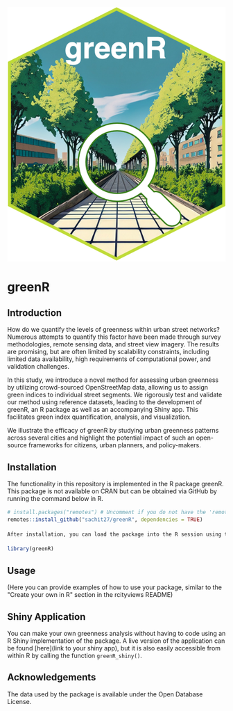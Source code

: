 ![Map](/img/logo.png)

# greenR

## Introduction

How do we quantify the levels of greenness within urban street networks? Numerous attempts to quantify this factor have been made through survey methodologies, remote sensing data, and street view imagery. The results are promising, but are often limited by scalability constraints, including limited data availability, high requirements of computational power, and validation challenges. 

In this study, we introduce a novel method for assessing urban greenness by utilizing crowd-sourced OpenStreetMap data, allowing us to assign green indices to individual street segments. We rigorously test and validate our method using reference datasets, leading to the development of greenR, an R package as well as an accompanying Shiny app. This facilitates green index quantification, analysis, and visualization. 

We illustrate the efficacy of greenR by studying urban greenness patterns across several cities and highlight the potential impact of such an open-source frameworks for citizens, urban planners, and policy-makers.

## Installation

The functionality in this repository is implemented in the R package greenR. This package is not available on CRAN but can be obtained via GitHub by running the command below in R.

```r
# install.packages("remotes") # Uncomment if you do not have the 'remotes' package installed
remotes::install_github("sachit27/greenR", dependencies = TRUE)

After installation, you can load the package into the R session using the following command.

library(greenR)

```

## Usage

(Here you can provide examples of how to use your package, similar to the "Create your own in R" section in the rcityviews README)

## Shiny Application

You can make your own greenness analysis without having to code using an R Shiny implementation of the package. A live version of the application can be found [here](link to your shiny app), but it is also easily accessible from within R by calling the function `greenR_shiny()`.

## Acknowledgements

The data used by the package is available under the Open Database License.
